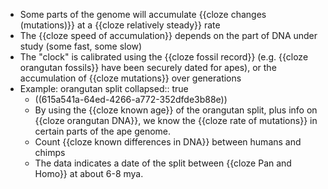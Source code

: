 - Some parts of the genome will accumulate {{cloze changes (mutations)}} at a {{cloze relatively steady}} rate
- The {{cloze speed of accumulation}} depends on the part of DNA under study (some fast, some slow)
- The "clock" is calibrated using the {{cloze fossil record}} (e.g. {{cloze orangutan fossils}} have been securely dated for apes), or the accumulation of {{cloze mutations}} over generations
- Example: orangutan split
  collapsed:: true
	- ((615a541a-64ed-4266-a772-352dfde3b88e))
	- By using the {{cloze known age}} of the orangutan split, plus info on {{cloze orangutan DNA}}, we know the {{cloze rate of mutations}} in certain parts of the ape genome.
	- Count {{cloze known differences in DNA}} between humans and chimps
	- The data indicates a date of the split between {{cloze Pan and Homo}} at about 6-8 mya.